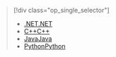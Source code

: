 > [!div class="op_single_selector"]
> * [<span data-ttu-id="33863-101">.NET</span><span class="sxs-lookup"><span data-stu-id="33863-101">.NET</span></span>](../articles/storage/files/storage-dotnet-how-to-use-files.md)
> * [<span data-ttu-id="33863-102">C++</span><span class="sxs-lookup"><span data-stu-id="33863-102">C++</span></span>](../articles/storage/files/storage-c-plus-plus-how-to-use-files.md)
> * [<span data-ttu-id="33863-103">Java</span><span class="sxs-lookup"><span data-stu-id="33863-103">Java</span></span>](../articles/storage/files/storage-java-how-to-use-file-storage.md)
> * [<span data-ttu-id="33863-104">Python</span><span class="sxs-lookup"><span data-stu-id="33863-104">Python</span></span>](../articles/storage/files/storage-python-how-to-use-file-storage.md)
> 
> 

